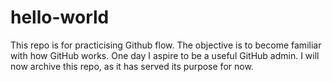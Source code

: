 # hello-world
This repo is for practicising Github flow.
The objective is to become familiar with how GitHub works.
One day I aspire to be a useful GitHub admin.
I will now archive this repo, as it has served its purpose for now. 
